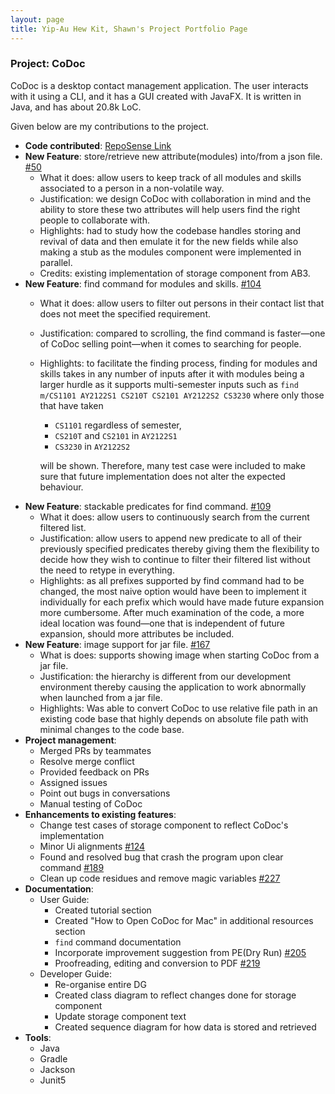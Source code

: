 ```yaml
---
layout: page
title: Yip-Au Hew Kit, Shawn's Project Portfolio Page
---
```


### Project: CoDoc

CoDoc is a desktop contact management application. The user interacts with it using a CLI, and it has a GUI created with JavaFX. It is written in Java, and has about 20.8k LoC.

Given below are my contributions to the project.

* **Code contributed**: [RepoSense Link](https://nus-cs2103-ay2223s2.github.io/tp-dashboard/?search=shawnyip-au&breakdown=true)
* **New Feature**: store/retrieve new attribute(modules) into/from a json file. [#50](https://github.com/AY2223S2-CS2103T-F12-2/tp/pull/50)
    * What it does: allow users to keep track of all modules and skills associated to a person in a non-volatile way.
    * Justification: we design CoDoc with collaboration in mind and the ability to store these two attributes will help users find the right people to collaborate with.
    * Highlights: had to study how the codebase handles storing and revival of data and then emulate it for the new fields while also making a stub as the modules component were implemented in parallel.
    * Credits: existing implementation of storage component from AB3.
* **New Feature**: find command for modules and skills. [#104](https://github.com/AY2223S2-CS2103T-F12-2/tp/pull/104)
    * What it does: allow users to filter out persons in their contact list that does not meet the specified requirement.
    * Justification: compared to scrolling, the find command is faster—one of CoDoc selling point—when it comes to searching for people.
    * Highlights: to facilitate the finding process, finding for modules and skills takes in any number of inputs after it with modules being a larger hurdle as it supports multi-semester inputs such as `find m/CS1101 AY2122S1 CS210T CS2101 AY2122S2 CS3230` where only those that have taken
      * `CS1101` regardless of semester, 
      * `CS210T` and `CS2101` in `AY2122S1`
      * `CS3230` in `AY2122S2` <br> 

      will be shown. Therefore, many test case were included to make sure that future implementation does not alter the expected behaviour.
* **New Feature**: stackable predicates for find command. [#109](https://github.com/AY2223S2-CS2103T-F12-2/tp/pull/109)
    * What it does: allow users to continuously search from the current filtered list.
    * Justification: allow users to append new predicate to all of their previously specified predicates thereby giving them the flexibility to decide how they wish to continue to filter their filtered list without the need to retype in everything.
    * Highlights: as all prefixes supported by find command had to be changed, the most naive option would have been to implement it individually for each prefix which would have made future expansion more cumbersome. After much examination of the code, a more ideal location was found—one that is independent of future expansion, should more attributes be included.
* **New Feature**: image support for jar file. [#167](https://github.com/AY2223S2-CS2103T-F12-2/tp/pull/167)
    * What is does: supports showing image when starting CoDoc from a jar file.
    * Justification: the hierarchy is different from our development environment thereby causing the application to work abnormally when launched from a jar file.
    * Highlights: Was able to convert CoDoc to use relative file path in an existing code base that highly depends on absolute file path with minimal changes to the code base.
* **Project management**:
    * Merged PRs by teammates
    * Resolve merge conflict
    * Provided feedback on PRs
    * Assigned issues
    * Point out bugs in conversations
    * Manual testing of CoDoc
* **Enhancements to existing features**:
    * Change test cases of storage component to reflect CoDoc's implementation
    * Minor Ui alignments [#124](https://github.com/AY2223S2-CS2103T-F12-2/tp/pull/124)
    * Found and resolved bug that crash the program upon clear command [#189](https://github.com/AY2223S2-CS2103T-F12-2/tp/pull/198)
    * Clean up code residues and remove magic variables [#227](https://github.com/AY2223S2-CS2103T-F12-2/tp/pull/227)
* **Documentation**:
    * User Guide:
        * Created tutorial section
        * Created "How to Open CoDoc for Mac" in additional resources section
        * `find` command documentation
        * Incorporate improvement suggestion from PE(Dry Run) [#205](https://github.com/AY2223S2-CS2103T-F12-2/tp/pull/205)
        * Proofreading, editing and conversion to PDF [#219](https://github.com/AY2223S2-CS2103T-F12-2/tp/pull/219)
    * Developer Guide:
        * Re-organise entire DG 
        * Created class diagram to reflect changes done for storage component
        * Update storage component text
        * Created sequence diagram for how data is stored and retrieved
* **Tools**:
    * Java
    * Gradle
    * Jackson
    * Junit5
